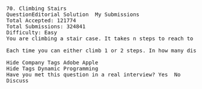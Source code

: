 <pre>
70. Climbing Stairs  
QuestionEditorial Solution  My Submissions
Total Accepted: 121774
Total Submissions: 324841
Difficulty: Easy
You are climbing a stair case. It takes n steps to reach to the top.

Each time you can either climb 1 or 2 steps. In how many distinct ways can you climb to the top?

Hide Company Tags Adobe Apple
Hide Tags Dynamic Programming
Have you met this question in a real interview? Yes  No
Discuss
</pre>
